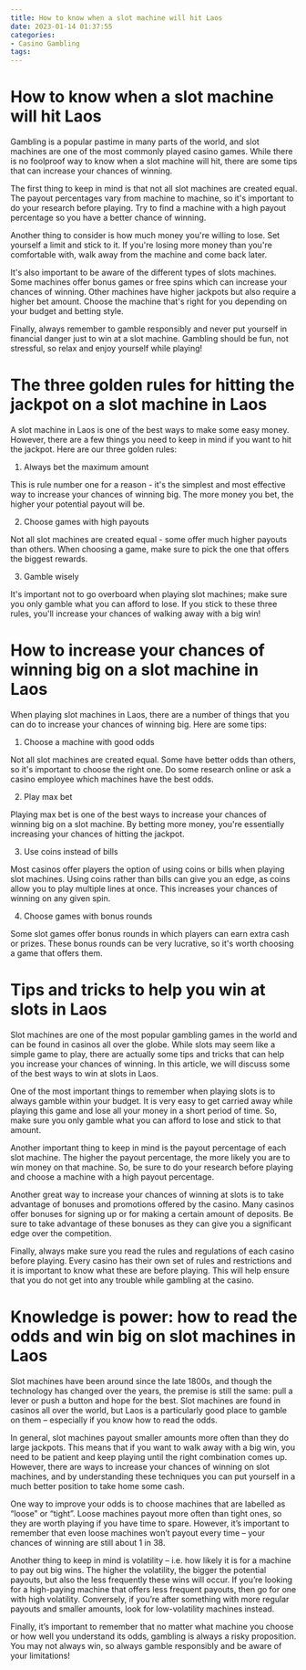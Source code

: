 ```yaml
---
title: How to know when a slot machine will hit Laos
date: 2023-01-14 01:37:55
categories:
- Casino Gambling
tags:
---
```



#  How to know when a slot machine will hit Laos

Gambling is a popular pastime in many parts of the world, and slot machines are one of the most commonly played casino games. While there is no foolproof way to know when a slot machine will hit, there are some tips that can increase your chances of winning.

The first thing to keep in mind is that not all slot machines are created equal. The payout percentages vary from machine to machine, so it's important to do your research before playing. Try to find a machine with a high payout percentage so you have a better chance of winning.

Another thing to consider is how much money you're willing to lose. Set yourself a limit and stick to it. If you're losing more money than you're comfortable with, walk away from the machine and come back later.

It's also important to be aware of the different types of slots machines. Some machines offer bonus games or free spins which can increase your chances of winning. Other machines have higher jackpots but also require a higher bet amount. Choose the machine that's right for you depending on your budget and betting style.

Finally, always remember to gamble responsibly and never put yourself in financial danger just to win at a slot machine. Gambling should be fun, not stressful, so relax and enjoy yourself while playing!

#  The three golden rules for hitting the jackpot on a slot machine in Laos

A slot machine in Laos is one of the best ways to make some easy money. However, there are a few things you need to keep in mind if you want to hit the jackpot. Here are our three golden rules:

1. Always bet the maximum amount

This is rule number one for a reason - it's the simplest and most effective way to increase your chances of winning big. The more money you bet, the higher your potential payout will be.

2. Choose games with high payouts

Not all slot machines are created equal - some offer much higher payouts than others. When choosing a game, make sure to pick the one that offers the biggest rewards.

3. Gamble wisely

It's important not to go overboard when playing slot machines; make sure you only gamble what you can afford to lose. If you stick to these three rules, you'll increase your chances of walking away with a big win!

#  How to increase your chances of winning big on a slot machine in Laos

When playing slot machines in Laos, there are a number of things that you can do to increase your chances of winning big. Here are some tips:

1. Choose a machine with good odds

Not all slot machines are created equal. Some have better odds than others, so it's important to choose the right one. Do some research online or ask a casino employee which machines have the best odds.

2. Play max bet

Playing max bet is one of the best ways to increase your chances of winning big on a slot machine. By betting more money, you're essentially increasing your chances of hitting the jackpot.

3. Use coins instead of bills

Most casinos offer players the option of using coins or bills when playing slot machines. Using coins rather than bills can give you an edge, as coins allow you to play multiple lines at once. This increases your chances of winning on any given spin.

4. Choose games with bonus rounds

Some slot games offer bonus rounds in which players can earn extra cash or prizes. These bonus rounds can be very lucrative, so it's worth choosing a game that offers them.

#  Tips and tricks to help you win at slots in Laos

Slot machines are one of the most popular gambling games in the world and can be found in casinos all over the globe. While slots may seem like a simple game to play, there are actually some tips and tricks that can help you increase your chances of winning. In this article, we will discuss some of the best ways to win at slots in Laos.

One of the most important things to remember when playing slots is to always gamble within your budget. It is very easy to get carried away while playing this game and lose all your money in a short period of time. So, make sure you only gamble what you can afford to lose and stick to that amount.

Another important thing to keep in mind is the payout percentage of each slot machine. The higher the payout percentage, the more likely you are to win money on that machine. So, be sure to do your research before playing and choose a machine with a high payout percentage.

Another great way to increase your chances of winning at slots is to take advantage of bonuses and promotions offered by the casino. Many casinos offer bonuses for signing up or for making a certain amount of deposits. Be sure to take advantage of these bonuses as they can give you a significant edge over the competition.

Finally, always make sure you read the rules and regulations of each casino before playing. Every casino has their own set of rules and restrictions and it is important to know what these are before playing. This will help ensure that you do not get into any trouble while gambling at the casino.

#  Knowledge is power: how to read the odds and win big on slot machines in Laos

Slot machines have been around since the late 1800s, and though the technology has changed over the years, the premise is still the same: pull a lever or push a button and hope for the best. Slot machines are found in casinos all over the world, but Laos is a particularly good place to gamble on them – especially if you know how to read the odds.

In general, slot machines payout smaller amounts more often than they do large jackpots. This means that if you want to walk away with a big win, you need to be patient and keep playing until the right combination comes up. However, there are ways to increase your chances of winning on slot machines, and by understanding these techniques you can put yourself in a much better position to take home some cash.

One way to improve your odds is to choose machines that are labelled as “loose” or “tight”. Loose machines payout more often than tight ones, so they are worth playing if you have time to spare. However, it’s important to remember that even loose machines won’t payout every time – your chances of winning are still about 1 in 38.

Another thing to keep in mind is volatility – i.e. how likely it is for a machine to pay out big wins. The higher the volatility, the bigger the potential payouts, but also the less frequently these wins will occur. If you’re looking for a high-paying machine that offers less frequent payouts, then go for one with high volatility. Conversely, if you’re after something with more regular payouts and smaller amounts, look for low-volatility machines instead.

Finally, it’s important to remember that no matter what machine you choose or how well you understand its odds, gambling is always a risky proposition. You may not always win, so always gamble responsibly and be aware of your limitations!